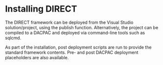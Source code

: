 # Installing DIRECT

The DIRECT framework can be deployed from the Visual Studio solution/project, using the publish function. Alternatively, the project can be compiled to a DACPAC and deployed via command-line tools such as sqlcmd.

As part of the installation, post deployment scripts are run to provide the standard framework contents. Pre- and post DACPAC deployment placeholders are also available.
